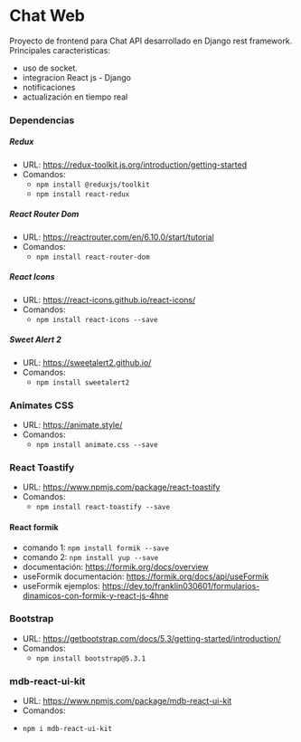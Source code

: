 # Chat Web

Proyecto de frontend para Chat API desarrollado en Django rest framework.
Principales caracteristicas:
* uso de socket.
* integracion React js - Django
* notificaciones
* actualización en tiempo real

### Dependencias
##### Redux
* URL: https://redux-toolkit.js.org/introduction/getting-started
* Comandos:
   - ```npm install @reduxjs/toolkit```
   - ```npm install react-redux```

##### React Router Dom
* URL: https://reactrouter.com/en/6.10.0/start/tutorial
* Comandos:
   - ```npm install react-router-dom```

##### React Icons
* URL: https://react-icons.github.io/react-icons/
* Comandos:
   - ```npm install react-icons --save```

##### Sweet Alert 2
* URL: https://sweetalert2.github.io/
* Comandos:
   - ```npm install sweetalert2```

### Animates CSS
* URL: https://animate.style/
* Comandos:
   - ```npm install animate.css --save```

### React Toastify
* URL: https://www.npmjs.com/package/react-toastify
* Comandos:
   - ```npm install react-toastify --save```

#### React formik
* comando 1: `npm install formik --save`
* comando 2: `npm install yup --save`
* documentación: https://formik.org/docs/overview
* useFormik documentación: https://formik.org/docs/api/useFormik
* useFormik ejemplos: https://dev.to/franklin030601/formularios-dinamicos-con-formik-y-react-js-4hne

### Bootstrap 
* URL: https://getbootstrap.com/docs/5.3/getting-started/introduction/
* Comandos: 
   - ```npm install bootstrap@5.3.1``` 

### mdb-react-ui-kit
* URL: https://www.npmjs.com/package/mdb-react-ui-kit
* Comandos: 
-  ```npm i mdb-react-ui-kit```